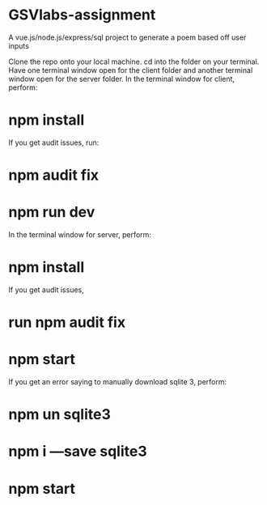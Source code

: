 # GSVlabs-assignment
A vue.js/node.js/express/sql project to generate a poem based off user inputs

 Clone the repo onto your local machine.
 cd into the folder on your terminal.
 Have one terminal window open for the client folder and another terminal window open for the server folder.
 In the terminal window for client, perform:

  # npm install
  If you get audit issues, run:
  # npm audit fix
  # npm run dev
  
  In the terminal window for server, perform:
  
  # npm install 
  
  If you get audit issues, 
  # run npm audit fix
  # npm start 
  
  If you get an error saying to manually download sqlite 3, perform:
  
  # npm un sqlite3
  # npm i —save sqlite3
  # npm start
  
